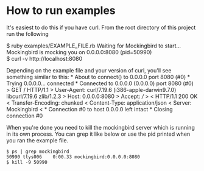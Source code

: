 How to run examples
===================
It's easiest to do this if you have curl. From the root directory of this 
project run the following

   $ ruby examples/EXAMPLE_FILE.rb
    Waiting for Mockingbird to start...
    Mockingbird is mocking you on 0.0.0.0:8080 (pid=50990)    
   $ curl -v http://localhost:8080 
   
Depending on the example file and your version of curl, you'll see something 
similar to this:
    * About to connect() to 0.0.0.0 port 8080 (#0)
    *   Trying 0.0.0.0... connected
    * Connected to 0.0.0.0 (0.0.0.0) port 8080 (#0)
    > GET / HTTP/1.1
    > User-Agent: curl/7.19.6 (i386-apple-darwin9.7.0) libcurl/7.19.6 zlib/1.2.3
    > Host: 0.0.0.0:8080
    > Accept: */*
    > 
    < HTTP/1.1 200 OK
    < Transfer-Encoding: chunked
    < Content-Type: application/json
    < Server: Mockingbird
    < 
    * Connection #0 to host 0.0.0.0 left intact
    * Closing connection #0

When you're done you need to kill the mockingbird server which is running in 
its own process. You can grep it like below or use the pid printed when you 
ran the example file.

    $ ps | grep mockingbird
    50990 ttys006    0:00.33 mockingbird:0.0.0.0:8080
    $ kill -9 50990